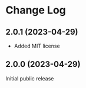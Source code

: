 # Change Log

## 2.0.1 (2023-04-29)
- Added MIT license

## 2.0.0 (2023-04-29)
Initial public release
